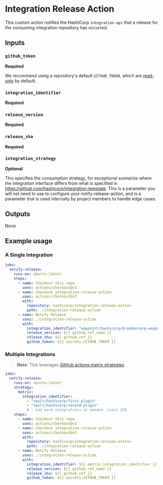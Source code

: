 # Integration Release Action

This custom action notifies the HashiCorp `integration-api` that
a release for the consuming integration repository has occurred.

## Inputs

### `github_token`

**Required**

We recommend using a repository's default `GITHUB_TOKEN`, which are [read-only](https://github.blog/changelog/2023-02-02-github-actions-updating-the-default-github_token-permissions-to-read-only/) by default.

### `integration_identifier`

**Required**

### `release_version`

**Required**

### `release_sha`

**Required**

### `integration_strategy`

**Optional**

This specifies the consumption strategy, for exceptional scenarios where the integration interface differs from what is specified in https://github.com/hashicorp/integration-template. This is a parameter you will not need to use to configure your notify-release-action, and is a parameter that is used internally by project members to handle edge cases.

## Outputs

None

## Example usage

### A Single Integration

```yaml
jobs:
  notify-release:
    runs-on: ubuntu-latest
    steps:
      - name: Checkout this repo
        uses: actions/checkout@v3
      - name: Checkout integration-release-action
        uses: actions/checkout@v3
        with:
          repository: hashicorp/integration-release-action
          path: ./integration-release-action
      - name: Notify Release
        uses: ./integration-release-action
        with:
          integration_identifier: "waypoint/hashicorp/brandoncorp-waypoint-plugin"
          release_version: ${{ github.ref_name }}
          release_sha: ${{ github.ref }}
          github_token: ${{ secrets.GITHUB_TOKEN }}
```

### Multiple Integrations

> **Note**: This leverages [GitHub actions matrix strategies](https://docs.github.com/en/actions/using-jobs/using-a-matrix-for-your-jobs)

```yaml
jobs:
  notify-release:
    runs-on: ubuntu-latest
    strategy:
      matrix:
        integration_identifier:
          - "vault/hashicorp/first-plugin"
          - "vault/hashicorp/second-plugin"
          # - add more integrations as needed. Limit 256
    steps:
      - name: Checkout this repo
        uses: actions/checkout@v3
      - name: Checkout integration-release-action
        uses: actions/checkout@v3
        with:
          repository: hashicorp/integration-release-action
          path: ./integration-release-action
      - name: Notify Release
        uses: ./integration-release-action
        with:
          integration_identifier: ${{ matrix.integration_identifier }}
          release_version: ${{ github.ref_name }}
          release_sha: ${{ github.ref }}
          github_token: ${{ secrets.GITHUB_TOKEN }}
```
